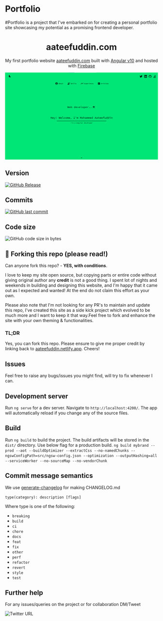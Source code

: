 # Portfolio
#Portfolio is a project that I've embarked on for creating a personal portfolio site showcasing my potential as a promising frontend developer.
<h1 align="center">
  aateefuddin.com
</h1>
<p align="center">
  My first portfolio website <a href="https://aateefuddin.web.app" target="_blank">aateefuddin.com</a> built with <a href="https://v10.angular.io/guide/quickstart" target="_blank">Angular v10</a> and hosted with <a href="https://console.firebase.google.com/" target="_blank">Firebase</a>
</p>

![demo](https://github.com/aateefuddin/Portfolio/blob/d9008648adcd1f20359bcc37ab0fd9463ddb0360/src/assets/images/VK_site_preview.png)


## Version

[![GitHub Release](https://img.shields.io/github/v/release/KVikram/mybrand?include_prereleases&style=for-the-badge)]()

## Commits
[![GitHub last commit](https://img.shields.io/github/last-commit/KVikram/mybrand?style=for-the-badge)]()

## Code size

![GitHub code size in bytes](https://img.shields.io/github/languages/code-size/KVikram/mybrand?style=for-the-badge)

## 🚨 Forking this repo (please read!)

Can anyone fork this repo? - **YES, with conditions**.

I love to keep my site open source, but copying parts or entire code without giving original author any **credit** is not a good thing. I spent lot of nights and weekends in building and designing this website, and I'm happy that it came out as I expected and wanted! At the end do not claim this effort as your own.

Please also note that I'm not looking for any PR's to maintain and update this repo, I've created this site as a side kick project which evolved to be much more and I want to keep it that way.Feel free to fork and enhance the site with your own theming & functionalities.

### TL;DR

Yes, you can fork this repo. Please ensure to give me proper credit by linking back to [aateefuddin.netlify.app](https://aateefuddin.netlify.app). Cheers!

## Issues

Feel free to raise any bugs/issues you might find, will try to fix whenever I can.

## Development server

Run `ng serve` for a dev server. Navigate to `http://localhost:4200/`. The app will automatically reload if you change any of the source files.

## Build

Run `ng build` to build the project. The build artifacts will be stored in the `dist/` directory. Use below flag for a production build.
`ng build mybrand --prod --aot --buildOptimizer --extractCss --no-namedChunks --ngswConfigPath=src/ngsw-config.json --optimization --outputHashing=all --serviceWorker --no-sourceMap --no-vendorChunk`

## Commit message semantics

We use [generate-changelog](https://github.com/lob/generate-changelog) for making CHANGELOG.md

`type(category): description [flags]`

Where type is one of the following:

  * `breaking`
  * `build`
  * `ci`
  * `chore`
  * `docs`
  * `feat`
  * `fix`
  * `other`
  * `perf`
  * `refactor`
  * `revert`
  * `style`
  * `test`

## Further help

For any issues/queries on the project or for collaboration DM/Tweet 

![Twitter URL](https://img.shields.io/twitter/url?label=aateefuddin&style=social&url=https%3A%2F%2Ftwitter.com%2Faateefuddin)

